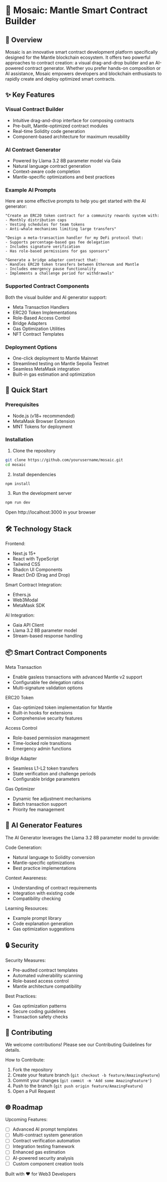 # 🧱 Mosaic: Mantle Smart Contract Builder

## 🌟 Overview

Mosaic is an innovative smart contract development platform specifically designed for the Mantle blockchain ecosystem. It offers two powerful approaches to contract creation: a visual drag-and-drop builder and an AI-powered contract generator. Whether you prefer hands-on composition or AI assistance, Mosaic empowers developers and blockchain enthusiasts to rapidly create and deploy optimized smart contracts.

## ✨ Key Features

### Visual Contract Builder
- Intuitive drag-and-drop interface for composing contracts
- Pre-built, Mantle-optimized contract modules
- Real-time Solidity code generation
- Component-based architecture for maximum reusability

### AI Contract Generator
- Powered by Llama 3.2 8B parameter model via Gaia
- Natural language contract generation
- Context-aware code completion
- Mantle-specific optimizations and best practices

### Example AI Prompts
Here are some effective prompts to help you get started with the AI generator:

```
"Create an ERC20 token contract for a community rewards system with:
- Monthly distribution caps
- Vesting schedules for team tokens
- Anti-whale mechanisms limiting large transfers"
```

```
"Design a meta-transaction handler for my DeFi protocol that:
- Supports percentage-based gas fee delegation
- Includes signature verification
- Has role-based permissions for gas sponsors"
```

```
"Generate a bridge adapter contract that:
- Handles ERC20 token transfers between Ethereum and Mantle
- Includes emergency pause functionality
- Implements a challenge period for withdrawals"
```

### Supported Contract Components

Both the visual builder and AI generator support:
- Meta Transaction Handlers
- ERC20 Token Implementations
- Role-Based Access Control
- Bridge Adapters
- Gas Optimization Utilities
- NFT Contract Templates

### Deployment Options
- One-click deployment to Mantle Mainnet
- Streamlined testing on Mantle Sepolia Testnet
- Seamless MetaMask integration
- Built-in gas estimation and optimization

## 🚀 Quick Start

### Prerequisites
- Node.js (v18+ recommended)
- MetaMask Browser Extension
- MNT Tokens for deployment

### Installation

1. Clone the repository
```bash
git clone https://github.com/yourusername/mosaic.git
cd mosaic
```

2. Install dependencies
```bash
npm install
```

3. Run the development server
```bash
npm run dev
```

Open http://localhost:3000 in your browser

## 🛠 Technology Stack

Frontend:
- Next.js 15+
- React with TypeScript
- Tailwind CSS
- Shadcn UI Components
- React DnD (Drag and Drop)

Smart Contract Integration:
- Ethers.js
- Web3Modal
- MetaMask SDK

AI Integration:
- Gaia API Client
- Llama 3.2 8B parameter model
- Stream-based response handling

## 📦 Smart Contract Components

Meta Transaction
- Enable gasless transactions with advanced Mantle v2 support
- Configurable fee delegation ratios
- Multi-signature validation options

ERC20 Token
- Gas-optimized token implementation for Mantle
- Built-in hooks for extensions
- Comprehensive security features

Access Control
- Role-based permission management
- Time-locked role transitions
- Emergency admin functions

Bridge Adapter
- Seamless L1-L2 token transfers
- State verification and challenge periods
- Configurable bridge parameters

Gas Optimizer
- Dynamic fee adjustment mechanisms
- Batch transaction support
- Priority fee management

## 🤖 AI Generator Features

The AI Generator leverages the Llama 3.2 8B parameter model to provide:

Code Generation:
- Natural language to Solidity conversion
- Mantle-specific optimizations
- Best practice implementations

Context Awareness:
- Understanding of contract requirements
- Integration with existing code
- Compatibility checking

Learning Resources:
- Example prompt library
- Code explanation generation
- Gas optimization suggestions

## 🔒 Security

Security Measures:
- Pre-audited contract templates
- Automated vulnerability scanning
- Role-based access control
- Mantle architecture compatibility

Best Practices:
- Gas optimization patterns
- Secure coding guidelines
- Transaction safety checks

## 🤝 Contributing

We welcome contributions! Please see our Contributing Guidelines for details.

How to Contribute:
1. Fork the repository
2. Create your feature branch (`git checkout -b feature/AmazingFeature`)
3. Commit your changes (`git commit -m 'Add some AmazingFeature'`)
4. Push to the branch (`git push origin feature/AmazingFeature`)
5. Open a Pull Request

## 🌐 Roadmap

Upcoming Features:
- [ ] Advanced AI prompt templates
- [ ] Multi-contract system generation
- [ ] Contract verification automation
- [ ] Integration testing framework
- [ ] Enhanced gas estimation
- [ ] AI-powered security analysis
- [ ] Custom component creation tools

Built with ❤️ for Web3 Developers